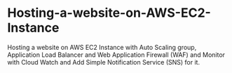 # Hosting-a-website-on-AWS-EC2-Instance
Hosting a website on AWS EC2 Instance with Auto Scaling group, Application Load Balancer and Web Application Firewall (WAF) and Monitor with Cloud Watch and Add Simple Notification Service (SNS) for it. 
